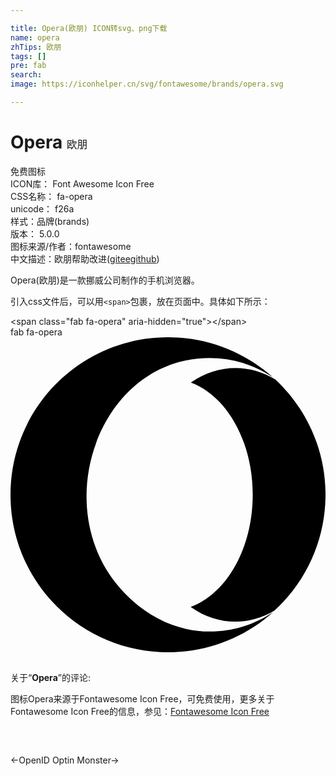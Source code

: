 ```yaml
---

title: Opera(欧朋) ICON转svg、png下载
name: opera
zhTips: 欧朋
tags: []
pre: fab
search: 
image: https://iconhelper.cn/svg/fontawesome/brands/opera.svg

---
```


# Opera  <small style="font-size: 60%;font-weight: 100">欧朋</small>


<div class="detail-page">
<p>
<span><span class="badge-success badge">免费图标</span> </span>
<br/>
<span>
ICON库：
<span class="badge-secondary badge">Font Awesome Icon Free</span> 
</span>
<br/>
<span>
CSS名称：
<span class="badge-secondary badge">fa-opera</span> 
</span>
<br/>
<span>
unicode：
<span class="badge-secondary badge">f26a</span> 
<copy-btn content='f26a' btn-title=""></copy-btn>
<copy-btn :content='String.fromCodePoint(parseInt("f26a", 16))' btn-title="复制U"></copy-btn>
</span><br/><span>样式：<span class="badge-light badge">品牌(brands)</span></span>
<br/>
<span>
版本：
<span class="badge-secondary badge">5.0.0</span> 
</span>
<br/>
<span>图标来源/作者：<span class="badge-light badge">fontawesome</span></span> 
<br/>
<span class="zh-detail">中文描述：<span class="badge-primary badge">欧朋</span><span class="help-link"><span>帮助改进</span>(<a href="https://gitee.com/liuwave/icon-helper/edit/master/json/fontawesome/brands/opera.json" target="_blank" rel="noopener noreferrer">gitee</a><a href="https://github.com/liuwave/icon-helper/edit/master/json/fontawesome/brands/opera.json" target="_blank" rel="noopener noreferrer">github</a></span>)</span><br/>
</p>
</div><div class="description description alert alert-light">Opera(欧朋)是一款挪威公司制作的手机浏览器。</div>
<div class="alert alert-dark">
  <i class="fab fa-opera fa-xs"></i>
  <i class="fab fa-opera fa-sm"></i>
  <i class="fab fa-opera fa-lg"></i>
  <i class="fab fa-opera fa-2x"></i>
  <i class="fab fa-opera fa-3x"></i>
  <i class="fab fa-opera fa-5x"></i>
  <i class="fab fa-opera fa-7x"></i>
</div>
<div>
  <p>引入css文件后，可以用<code>&lt;span&gt;</code>包裹，放在页面中。具体如下所示：    
  </p>
  <div class="alert alert-primary" style="font-size: 14px">
    &lt;span class="fab fa-opera" aria-hidden="true"&gt;&lt;/span&gt;
    <copy-btn content='<span class="fab fa-opera" aria-hidden="true"></span>'></copy-btn>
  </div>
  <div class="alert alert-secondary">
    <i class="fab fa-opera"
    style="font-size: 24px"
    aria-hidden="true"></i> fab fa-opera
    <copy-btn content="fab fa-opera" btn-title="复制图标名称"></copy-btn>
  </div>
</div>
<div id="svg" class="svg-wrap">
<svg xmlns="http://www.w3.org/2000/svg" viewBox="0 0 496 512"><path d="M313.9 32.7c-170.2 0-252.6 223.8-147.5 355.1 36.5 45.4 88.6 75.6 147.5 75.6 36.3 0 70.3-11.1 99.4-30.4-43.8 39.2-101.9 63-165.3 63-3.9 0-8 0-11.9-.3C104.6 489.6 0 381.1 0 248 0 111 111 0 248 0h.8c63.1.3 120.7 24.1 164.4 63.1-29-19.4-63.1-30.4-99.3-30.4zm101.8 397.7c-40.9 24.7-90.7 23.6-132-5.8 56.2-20.5 97.7-91.6 97.7-176.6 0-84.7-41.2-155.8-97.4-176.6 41.8-29.2 91.2-30.3 132.9-5 105.9 98.7 105.5 265.7-1.2 364z"/></svg>
</div>
<detail full-name='fa-opera'></detail>
<div class="icon-detail__container">
<p>关于“<b>Opera</b>”的评论:</p>
</div>
<Vssue title="关于“Opera”的评论" />    
<div><p>图标Opera来源于Fontawesome Icon Free，可免费使用，更多关于  Fontawesome Icon Free的信息，参见：<a target="_blank" href="https://iconhelper.cn/fontawesome.html">Fontawesome Icon Free</a>
</p></div>

<div style="padding:2rem 0 " class="page-nav"><p class="inner"><span class="prev">←<router-link to="/icon/brands/openid.html">OpenID</router-link></span> <span class="next"><router-link to="/icon/brands/optin-monster.html">Optin Monster</router-link>→</span></p></div>

